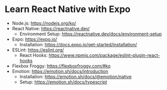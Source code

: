 # Learn React Native with Expo

- Node.js: https://nodejs.org/ko/
- React Native: https://reactnative.dev/
  - Environment Setup: https://reactnative.dev/docs/environment-setup
- Expo: https://expo.io/
  - Installation: https://docs.expo.io/get-started/installation/
- ESLint: https://eslint.org/
  - React Hooks: https://www.npmjs.com/package/eslint-plugin-react-hooks
- Flexbox Froggy: https://flexboxfroggy.com/#ko
- Emotion: https://emotion.sh/docs/introduction
  - Installation: https://emotion.sh/docs/@emotion/native
  - Setup: https://emotion.sh/docs/typescript
